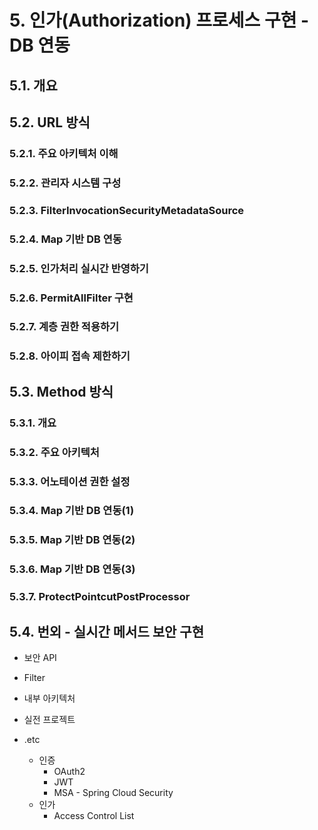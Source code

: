 # 5. 인가(Authorization) 프로세스 구현 - DB 연동

## 5.1. 개요

## 5.2. URL 방식

### 5.2.1. 주요 아키텍처 이해

### 5.2.2. 관리자 시스템 구성

### 5.2.3. FilterInvocationSecurityMetadataSource

### 5.2.4. Map 기반 DB 연동

### 5.2.5. 인가처리 실시간 반영하기

### 5.2.6. PermitAllFilter 구현

### 5.2.7. 계층 권한 적용하기

### 5.2.8. 아이피 접속 제한하기

## 5.3. Method 방식

### 5.3.1. 개요

### 5.3.2. 주요 아키텍처

### 5.3.3. 어노테이션 권한 설정

### 5.3.4. Map 기반 DB 연동(1)

### 5.3.5. Map 기반 DB 연동(2)

### 5.3.6. Map 기반 DB 연동(3)

### 5.3.7. ProtectPointcutPostProcessor


## 5.4. 번외 - 실시간 메서드 보안 구현

- 보안 API

- Filter

- 내부 아키텍처

- 실전 프로젝트

- .etc
    - 인증
        - OAuth2
        - JWT
        - MSA - Spring Cloud Security
    - 인가
        - Access Control List
         


